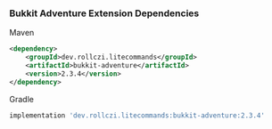 ### Bukkit Adventure Extension Dependencies
Maven
```xml
<dependency>
    <groupId>dev.rollczi.litecommands</groupId>
    <artifactId>bukkit-adventure</artifactId>
    <version>2.3.4</version>
</dependency>
```
Gradle
```groovy
implementation 'dev.rollczi.litecommands:bukkit-adventure:2.3.4'
```

